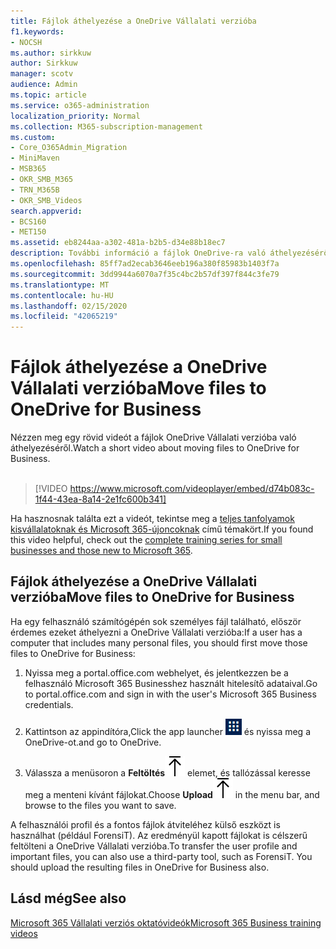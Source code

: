 ```yaml
---
title: Fájlok áthelyezése a OneDrive Vállalati verzióba
f1.keywords:
- NOCSH
ms.author: sirkkuw
author: Sirkkuw
manager: scotv
audience: Admin
ms.topic: article
ms.service: o365-administration
localization_priority: Normal
ms.collection: M365-subscription-management
ms.custom:
- Core_O365Admin_Migration
- MiniMaven
- MSB365
- OKR_SMB_M365
- TRN_M365B
- OKR_SMB_Videos
search.appverid:
- BCS160
- MET150
ms.assetid: eb8244aa-a302-481a-b2b5-d34e88b18ec7
description: További információ a fájlok OneDrive-ra való áthelyezéséről.
ms.openlocfilehash: 85ff7ad2ecab3646eeb196a380f85983b1403f7a
ms.sourcegitcommit: 3dd9944a6070a7f35c4bc2b57df397f844c3fe79
ms.translationtype: MT
ms.contentlocale: hu-HU
ms.lasthandoff: 02/15/2020
ms.locfileid: "42065219"
---
```

# <a name="move-files-to-onedrive-for-business"></a><span data-ttu-id="97691-103">Fájlok áthelyezése a OneDrive Vállalati verzióba</span><span class="sxs-lookup"><span data-stu-id="97691-103">Move files to OneDrive for Business</span></span>

<span data-ttu-id="97691-104">Nézzen meg egy rövid videót a fájlok OneDrive Vállalati verzióba való áthelyezéséről.</span><span class="sxs-lookup"><span data-stu-id="97691-104">Watch a short video about moving files to OneDrive for Business.</span></span><br><br>

> [!VIDEO https://www.microsoft.com/videoplayer/embed/d74b083c-1f44-43ea-8a14-2e1fc600b341] 

<span data-ttu-id="97691-105">Ha hasznosnak találta ezt a videót, tekintse meg a [teljes tanfolyamok kisvállalatoknak és Microsoft 365-újoncoknak](https://support.office.com/article/6ab4bbcd-79cf-4000-a0bd-d42ce4d12816) című témakört.</span><span class="sxs-lookup"><span data-stu-id="97691-105">If you found this video helpful, check out the [complete training series for small businesses and those new to Microsoft 365](https://support.office.com/article/6ab4bbcd-79cf-4000-a0bd-d42ce4d12816).</span></span>


## <a name="move-files-to-onedrive-for-business"></a><span data-ttu-id="97691-106">Fájlok áthelyezése a OneDrive Vállalati verzióba</span><span class="sxs-lookup"><span data-stu-id="97691-106">Move files to OneDrive for Business</span></span>

<span data-ttu-id="97691-107">Ha egy felhasználó számítógépén sok személyes fájl található, először érdemes ezeket áthelyezni a OneDrive Vállalati verzióba:</span><span class="sxs-lookup"><span data-stu-id="97691-107">If a user has a computer that includes many personal files, you should first move those files to OneDrive for Business:</span></span>
  
1. <span data-ttu-id="97691-108">Nyissa meg a portal.office.com webhelyet, és jelentkezzen be a felhasználó Microsoft 365 Businesshez használt hitelesítő adataival.</span><span class="sxs-lookup"><span data-stu-id="97691-108">Go to portal.office.com and sign in with the user's Microsoft 365 Business credentials.</span></span>
    
2. <span data-ttu-id="97691-109">Kattintson az appindítóra,</span><span class="sxs-lookup"><span data-stu-id="97691-109">Click the app launcher</span></span> ![The app launcher icon in Office 365](../media/7502f4ec-3c9a-435d-a7b4-b9cda85189a7.png) <span data-ttu-id="97691-111">és nyissa meg a OneDrive-ot.</span><span class="sxs-lookup"><span data-stu-id="97691-111">and go to OneDrive.</span></span> 
    
3. <span data-ttu-id="97691-112">Válassza a menüsoron a **Feltöltés**![Upload](../media/d9b963b8-10af-42e2-953d-360301b83d3c.png) elemet, és tallózással keresse meg a menteni kívánt fájlokat.</span><span class="sxs-lookup"><span data-stu-id="97691-112">Choose **Upload**![Upload](../media/d9b963b8-10af-42e2-953d-360301b83d3c.png) in the menu bar, and browse to the files you want to save.</span></span> 
    
<span data-ttu-id="97691-p101">A felhasználói profil és a fontos fájlok átviteléhez külső eszközt is használhat (például ForensiT). Az eredményül kapott fájlokat is célszerű feltölteni a OneDrive Vállalati verzióba.</span><span class="sxs-lookup"><span data-stu-id="97691-p101">To transfer the user profile and important files, you can also use a third-party tool, such as ForensiT. You should upload the resulting files in OneDrive for Business also.</span></span>
  
## <a name="see-also"></a><span data-ttu-id="97691-115">Lásd még</span><span class="sxs-lookup"><span data-stu-id="97691-115">See also</span></span>

[<span data-ttu-id="97691-116">Microsoft 365 Vállalati verziós oktatóvideók</span><span class="sxs-lookup"><span data-stu-id="97691-116">Microsoft 365 Business training videos</span></span>](https://support.office.com/article/6ab4bbcd-79cf-4000-a0bd-d42ce4d12816)
